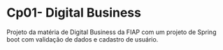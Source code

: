 # Cp01- Digital Business

Projeto da matéria de Digital Business da FIAP com um projeto de Spring boot com validação de dados
e cadastro de usuário.
